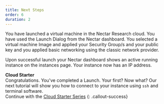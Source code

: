 ```yaml
---
title: Next Steps
order: 6
duration: 2
---
```


You have launched a virtual machine in the Nectar Research cloud. You have used the Launch Dialog from the Nectar dashboard. You selected a virtual machine Image and applied your Security Group/s and your public key and you applied basic networking using the classic network provider.

Upon successful launch your Nectar dashboard shows an active running instance on the instances page. Your instance now has an IP address.

**Cloud Starter**  
Congratulations. You've completed a Launch. Your first? Now what? Our next tutorial will show you how to connect to your instance using `ssh` and terminal software. <br/>Continue with the [Cloud Starter Series](/cloud-starter/02-tutorials)
{: .callout-success}